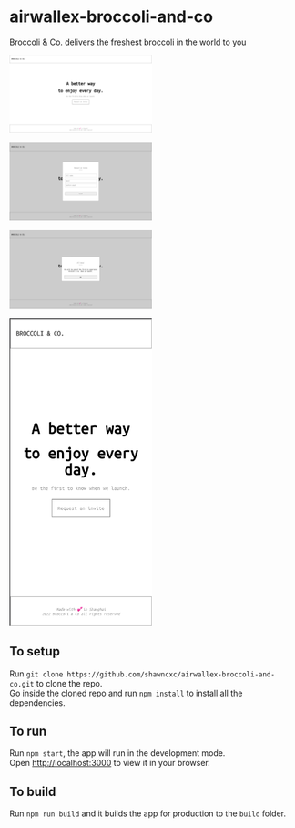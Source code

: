 # airwallex-broccoli-and-co

Broccoli &amp; Co. delivers the freshest broccoli in the world to you

[<img src="./screenshots/1.png" width="250"/>](./screenshots/1.png)

[<img src="./screenshots/2.png" width="250"/>](./screenshots/2.png)

[<img src="./screenshots/3.png" width="250"/>](./screenshots/3.png)

[<img src="./screenshots/4.png" width="250"/>](./screenshots/4.png)

## To setup

Run `git clone https://github.com/shawncxc/airwallex-broccoli-and-co.git` to clone the repo.\
Go inside the cloned repo and run `npm install` to install all the dependencies.

## To run

Run `npm start`, the app will run in the development mode.\
Open [http://localhost:3000](http://localhost:3000) to view it in your browser.

## To build

Run `npm run build` and it builds the app for production to the `build` folder.

